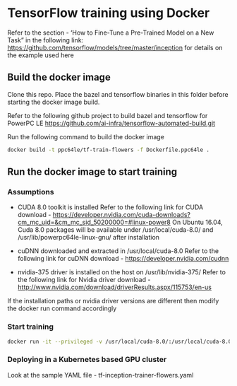 # TensorFlow training using Docker

Refer to the section - ‘How to Fine-Tune a Pre-Trained Model on a New Task” 
in the following link: https://github.com/tensorflow/models/tree/master/inception
for details on the example used here

## Build the docker image

Clone this repo. Place the bazel and tensorflow binaries in this folder before starting the docker image build. 

Refer to the following github project to build bazel and tensorflow for PowerPC LE 
https://github.com/ai-infra/tensorflow-automated-build.git

Run the following command to build the docker image
```bash
docker build -t ppc64le/tf-train-flowers -f Dockerfile.ppc64le .
```

## Run the docker image to start training

### Assumptions

- CUDA 8.0 toolkit is installed
 Refer to the following link for CUDA download - https://developer.nvidia.com/cuda-downloads?cm_mc_uid=&cm_mc_sid_50200000=#linux-power8
 On Ubuntu 16.04, Cuda 8.0 packages  will be available under /usr/local/cuda-8.0/ and /usr/lib/powerpc64le-linux-gnu/ after installation
- cuDNN downloaded and extracted in /usr/local/cuda-8.0
 Refer to the following link for cuDNN download - https://developer.nvidia.com/cudnn

- nvidia-375 driver is installed on the  host on /usr/lib/nvidia-375/
 Refer to the following link for Nvidia driver download - http://www.nvidia.com/download/driverResults.aspx/115753/en-us

If the installation paths or nvidia driver versions are different then modify the docker run command accordingly

### Start training

```bash
docker run -it --privileged -v /usr/local/cuda-8.0/:/usr/local/cuda-8.0/ -v /usr/lib/powerpc64le-linux-gnu/:/usr/lib/powerpc64le-linux-gnu/ -v /usr/lib/nvidia-375/:/usr/lib/nvidia-375/ -v /root/runs:/flowers-train ppc64le/tf-train-flowers /bin/bash -c "./run-trainer.sh 10000 && rsync -ah flowers_train/ flowers-train/"
```

### Deploying in a Kubernetes based GPU cluster

Look at the sample YAML file - tf-inception-trainer-flowers.yaml 
